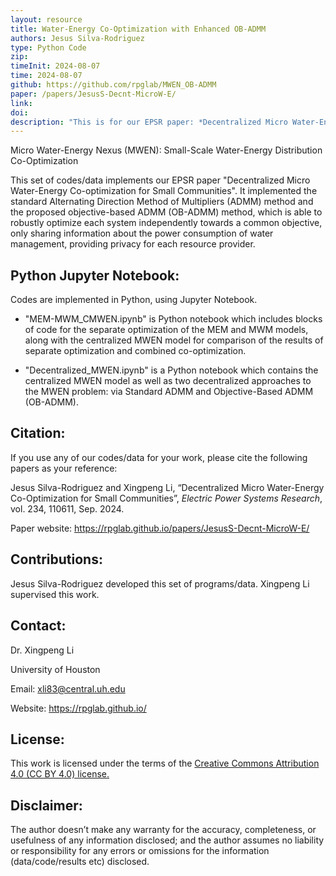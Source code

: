 ```yaml
---
layout: resource
title: Water-Energy Co-Optimization with Enhanced OB-ADMM
authors: Jesus Silva-Rodriguez
type: Python Code
zip: 
timeInit: 2024-08-07
time: 2024-08-07
github: https://github.com/rpglab/MWEN_OB-ADMM
paper: /papers/JesusS-Decnt-MicroW-E/
link: 
doi: 
description: "This is for our EPSR paper: *Decentralized Micro Water-Energy Co-optimization for Small Communities*. It implemented the standard ADMM method and the proposed OB-ADMM method."
---
```


Micro Water-Energy Nexus (MWEN): Small-Scale Water-Energy Distribution Co-Optimization

This set of codes/data implements our EPSR paper "Decentralized Micro Water-Energy Co-optimization for Small Communities". It implemented the standard Alternating Direction Method of Multipliers (ADMM) method and the proposed objective-based ADMM (OB-ADMM) method, which is able to robustly optimize each system independently towards a common objective, only sharing information about the power consumption of water management, providing privacy for each resource provider.


## Python Jupyter Notebook:
Codes are implemented in Python, using Jupyter Notebook. 

* "MEM-MWM_CMWEN.ipynb" is Python notebook which includes blocks of code for the separate optimization of the MEM and MWM models, along with the centralized MWEN model for comparison of the results of separate optimization and combined co-optimization.

* "Decentralized_MWEN.ipynb" is a Python notebook which contains the centralized MWEN model as well as two decentralized approaches to the MWEN problem: via Standard ADMM and Objective-Based ADMM (OB-ADMM).


## Citation:
If you use any of our codes/data for your work, please cite the following papers as your reference:

Jesus Silva-Rodriguez and Xingpeng Li, “Decentralized Micro Water-Energy Co-Optimization for Small Communities”, *Electric Power Systems Research*, vol. 234, 110611, Sep. 2024.

Paper website: <a class="off" href="/papers/JesusS-Decnt-MicroW-E/"  target="_blank">https://rpglab.github.io/papers/JesusS-Decnt-MicroW-E/</a>


## Contributions:
Jesus Silva-Rodriguez developed this set of programs/data. Xingpeng Li supervised this work.


## Contact:
Dr. Xingpeng Li

University of Houston

Email: xli83@central.uh.edu

Website: https://rpglab.github.io/


## License:
This work is licensed under the terms of the <a class="off" href="https://creativecommons.org/licenses/by/4.0/"  target="_blank">Creative Commons Attribution 4.0 (CC BY 4.0) license.</a>


## Disclaimer:
The author doesn’t make any warranty for the accuracy, completeness, or usefulness of any information disclosed; and the author assumes no liability or responsibility for any errors or omissions for the information (data/code/results etc) disclosed.
